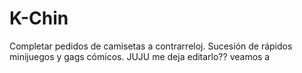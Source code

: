 # K-Chin
Completar pedidos de camisetas a contrarreloj. Sucesión de rápidos minijuegos y gags cómicos.
JUJU
me deja editarlo?? veamos
a
